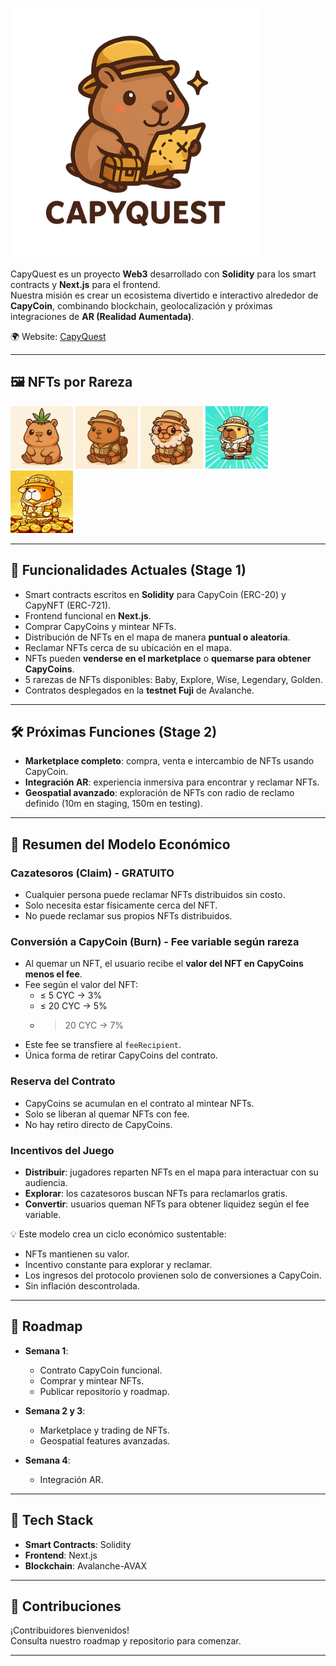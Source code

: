 <p align="left">
  <img height="400" src="./capy-quest-app/src/assets/capyquest.png" alt="CapyQuest Logo"/>
</p>

CapyQuest es un proyecto **Web3** desarrollado con **Solidity** para los smart contracts y **Next.js** para el frontend.  
Nuestra misión es crear un ecosistema divertido e interactivo alrededor de **CapyCoin**, combinando blockchain, geolocalización y próximas integraciones de **AR (Realidad Aumentada)**.  

🌍 Website: [CapyQuest](https://capy-quest.vercel.app/)

---

## 🖼 NFTs por Rareza

<p align="left">
  <img height="100" src="./capy-quest-app/src/assets/NFTs/BabyCapy.png" alt="BabyCapy"/>
  <img height="100" src="./capy-quest-app/src/assets/NFTs/ExploreCapy.png" alt="ExploreCapy"/>
  <img height="100" src="./capy-quest-app/src/assets/NFTs/WiseCapy.png" alt="WiseCapy"/>
  <img height="100" src="./capy-quest-app/src/assets/NFTs/LegendaryCapy.png" alt="LegendaryCapy"/>
  <img height="100" src="./capy-quest-app/src/assets/NFTs/GoldenCapy.png" alt="GoldenCapy"/>
</p>

---

## 🚀 Funcionalidades Actuales (Stage 1)
- Smart contracts escritos en **Solidity** para CapyCoin (ERC-20) y CapyNFT (ERC-721).  
- Frontend funcional en **Next.js**.  
- Comprar CapyCoins y mintear NFTs.  
- Distribución de NFTs en el mapa de manera **puntual o aleatoria**.  
- Reclamar NFTs cerca de su ubicación en el mapa.  
- NFTs pueden **venderse en el marketplace** o **quemarse para obtener CapyCoins**.  
- 5 rarezas de NFTs disponibles: Baby, Explore, Wise, Legendary, Golden.  
- Contratos desplegados en la **testnet Fuji** de Avalanche.  

---

## 🛠 Próximas Funciones (Stage 2)
- **Marketplace completo**: compra, venta e intercambio de NFTs usando CapyCoin.  
- **Integración AR**: experiencia inmersiva para encontrar y reclamar NFTs.  
- **Geospatial avanzado**: exploración de NFTs con radio de reclamo definido (10m en staging, 150m en testing).  

---

## 🎯 Resumen del Modelo Económico

### Cazatesoros (Claim) - **GRATUITO**
- Cualquier persona puede reclamar NFTs distribuidos sin costo.  
- Solo necesita estar físicamente cerca del NFT.  
- No puede reclamar sus propios NFTs distribuidos.  

### Conversión a CapyCoin (Burn) - **Fee variable según rareza**
- Al quemar un NFT, el usuario recibe el **valor del NFT en CapyCoins menos el fee**.  
- Fee según el valor del NFT:
  - ≤ 5 CYC → 3%  
  - ≤ 20 CYC → 5%  
  - > 20 CYC → 7%  
- Este fee se transfiere al `feeRecipient`.  
- Única forma de retirar CapyCoins del contrato.  

### Reserva del Contrato
- CapyCoins se acumulan en el contrato al mintear NFTs.  
- Solo se liberan al quemar NFTs con fee.  
- No hay retiro directo de CapyCoins.  

### Incentivos del Juego
- **Distribuir**: jugadores reparten NFTs en el mapa para interactuar con su audiencia.  
- **Explorar**: los cazatesoros buscan NFTs para reclamarlos gratis.  
- **Convertir**: usuarios queman NFTs para obtener liquidez según el fee variable.  

💡 Este modelo crea un ciclo económico sustentable:  
- NFTs mantienen su valor.  
- Incentivo constante para explorar y reclamar.  
- Los ingresos del protocolo provienen solo de conversiones a CapyCoin.  
- Sin inflación descontrolada.  

---

## 📌 Roadmap

- **Semana 1**:  
  - Contrato CapyCoin funcional.  
  - Comprar y mintear NFTs.  
  - Publicar repositorio y roadmap.  

- **Semana 2 y 3**:  
  - Marketplace y trading de NFTs.  
  - Geospatial features avanzadas.  

- **Semana 4**:  
  - Integración AR.  

---

## 📂 Tech Stack
- **Smart Contracts**: Solidity  
- **Frontend**: Next.js  
- **Blockchain**: Avalanche-AVAX  

---

## 🤝 Contribuciones
¡Contribuidores bienvenidos!  
Consulta nuestro roadmap y repositorio para comenzar.  

---

<!-- ## 📧 Contacto
Visítanos en [CapyQuest](https://capy-quest.vercel.app/) -->
